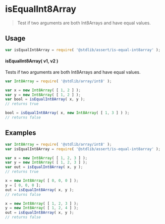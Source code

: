 <!--

@license Apache-2.0

Copyright (c) 2025 The Stdlib Authors.

Licensed under the Apache License, Version 2.0 (the "License");
you may not use this file except in compliance with the License.
You may obtain a copy of the License at

   http://www.apache.org/licenses/LICENSE-2.0

Unless required by applicable law or agreed to in writing, software
distributed under the License is distributed on an "AS IS" BASIS,
WITHOUT WARRANTIES OR CONDITIONS OF ANY KIND, either express or implied.
See the License for the specific language governing permissions and
limitations under the License.

-->

# isEqualInt8Array

> Test if two arguments are both Int8Arrays and have equal values.

<section class="usage">

## Usage

```javascript
var isEqualInt8Array = require( '@stdlib/assert/is-equal-int8array' );
```

#### isEqualInt8Array( v1, v2 )

Tests if two arguments are both Int8Arrays and have equal values.

```javascript
var Int8Array = require( '@stdlib/array/int8' );

var x = new Int8Array( [ 1, 2 ] );
var y = new Int8Array( [ 1, 2 ] );
var bool = isEqualInt8Array( x, y );
// returns true

bool = isEqualInt8Array( x, new Int8Array( [ 1, 3 ] ) );
// returns false
```

</section>

<!-- /.usage -->

<section class="notes">

</section>

<!-- /.notes -->

<section class="examples">

## Examples

<!-- eslint no-undef: "error" -->

```javascript
var Int8Array = require( '@stdlib/array/int8' );
var isEqualInt8Array = require( '@stdlib/assert/is-equal-int8array' );

var x = new Int8Array( [ 1, 2, 3 ] );
var y = new Int8Array( [ 1, 2, 3 ] );
var out = isEqualInt8Array( x, y );
// returns true

x = new Int8Array( [ 0, 0, 0 ] );
y = [ 0, 0, 0 ];
out = isEqualInt8Array( x, y );
// returns false

x = new Int8Array( [ 1, 2, 3 ] );
y = new Int8Array( [ 1, 2, 4 ] );
out = isEqualInt8Array( x, y );
// returns false
```

</section>

<!-- /.examples -->

<!-- Section for related `stdlib` packages. Do not manually edit this section, as it is automatically populated. -->

<section class="related">

</section>

<!-- /.related -->

<!-- Section for all links. Make sure to keep an empty line after the `section` element and another before the `/section` close. -->

<section class="links">

</section>

<!-- /.links -->
